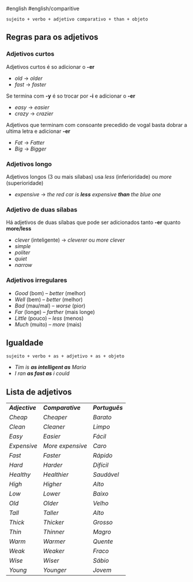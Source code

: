 #english #english/comparitive 

```shell
sujeito + verbo + adjetivo comparativo + than + objeto
```

## Regras para os adjetivos

### Adjetivos curtos

Adjetivos curtos é so adicionar o **-er**
- *old* -> *older*
- *fast* -> *faster*

Se termina com **-y** é so trocar por **-i** e adicionar o **-er**
- *easy* -> *easier*
- *crazy* -> *crazier*

Adjetivos que terminam com consoante precedido de vogal basta dobrar a ultima letra e adicionar **-er**
- *Fat* -> *Fatter*
- *Big* -> *Bigger*

### Adjetivos longo

Adjetivos longos (3 ou mais sílabas) usa *less* (inferioridade) ou *more* (superioridade)
- *expensive* -> *the red car is **less** expensive **than** the blue one*

### Adjetivo de duas sílabas

Há adjetivos de duas sílabas que pode ser adicionados tanto **-er** quanto **more/less**
- *clever* (inteligente) -> *cleverer* ou *more clever*
- *simple*
- *politer*
- *quiet*
- *narrow*

### Adjetivos irregulares

-  _Good_ (bom) – _better_ (melhor)
- _Well_ (bem) – _better_ (melhor)
- _Bad_ (mau/mal) – _worse_ (pior)
- _Far_ (longe) – _farther_ (mais longe)
- _Little_ (pouco) – _less_ (menos)
- _Much_ (muito) – _more_ (mais)

## Igualdade

```shell
sujeito + verbo + as + adjetivo + as + objeto
```

- *Tim is **as intelligent as** Maria*
- *I ran **as fast as** i could*

## Lista de adjetivos

|                 |                   |                 |
| --------------- | ----------------- | --------------- |
| **_Adjective_** | **_Comparative_** | **_Português_** |
| _Cheap_         | _Cheaper_         | _Barato_        |
| _Clean_         | _Cleaner_         | _Limpo_         |
| _Easy_          | _Easier_          | _Fácil_         |
| _Expensive_     | _More expensive_  | _Caro_          |
| _Fast_          | _Faster_          | _Rápido_        |
| _Hard_          | _Harder_          | _Difícil_       |
| _Healthy_       | _Healthier_       | _Saudável_      |
| _High_          | _Higher_          | _Alto_          |
| _Low_           | _Lower_           | _Baixo_         |
| _Old_           | _Older_           | _Velho_         |
| _Tall_          | _Taller_          | _Alto_          |
| _Thick_         | _Thicker_         | _Grosso_        |
| _Thin_          | _Thinner_         | _Magro_         |
| _Warm_          | _Warmer_          | _Quente_        |
| _Weak_          | _Weaker_          | _Fraco_         |
| _Wise_          | _Wiser_           | _Sábio_         |
| _Young_         | _Younger_         | _Jovem_         |
